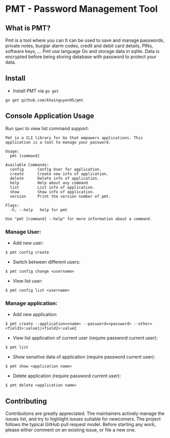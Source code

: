 # PMT - Password Management Tool

## What is PMT?

Pmt is a tool where you can It can be used to save and manage passwords, private notes, burglar alarm codes, credit and debit card details, PINs, software keys, …
Pmt use language Go and storage data in sqlite. Data is encrypted before being storing database with password to protect your data.
## Install
- Install PMT via `go get`
```
go get github.com/khainguyen95/pmt
```
## Console Application Usage
Run `$pmt` to view list command support:
```
Pmt is a CLI library for Go that empowers applications. This application is a tool to manage your password.

Usage:
  pmt [command]

Available Commands:
  config      Config User for application.
  create      Create new info of application.
  delete      Delete info of application.
  help        Help about any command
  list        List info of application.
  show        Show info of application.
  version     Print the version number of pmt.

Flags:
  -h, --help   help for pmt

Use "pmt [command] --help" for more information about a command.
```
### Manage User:
- Add new user:
```
$ pmt config create
```
- Switch between different users: 
```
$ pmt config change <username>
```
- View list user:
```
$ pmt config list <username>
```
### Manage application:

- Add new application:
```
$ pmt create --application=<name> --password=<password> --other=<field1>:value1|<field2>:value2
```
- View list application of current user (require password current user):
```
$ pmt list
```
- Show sensitive data of application (require password current user):
```
$ pmt show <application name>
```
- Delete application (require password current user):
```
$ pmt delete <application name>
```
## Contributing

Contributions are greatly appreciated. The maintainers actively manage the issues list, and try to highlight issues suitable for newcomers. The project follows the typical GitHub pull request model.  Before starting any work, please either comment on an existing issue, or file a new one.